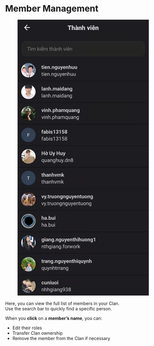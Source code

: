 # Member Management

<figure><img src="../../../../.gitbook/assets/image (47).png" alt=""><figcaption></figcaption></figure>

Here, you can view the full list of members in your Clan.\
Use the search bar to quickly find a specific person.

When you **click** on a **member’s name**, you can:

* Edit their roles
* Transfer Clan ownership
* Remove the member from the Clan if necessary
